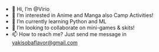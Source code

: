 - 👋 Hi, I’m @Virio
- 👀 I’m interested in Anime and Manga also Camp Activities!
- 🌱 I’m currently learning Python and ML 
- 💞️ I’m looking to collaborate on mini-games & skits!
- 📫 How to reach me? Just send me message in yakisobaflavor@gmail.com

<!--
  Kitagawa Marin is the Best Character in Chara development in this Season!! Judge Me! 
--->
